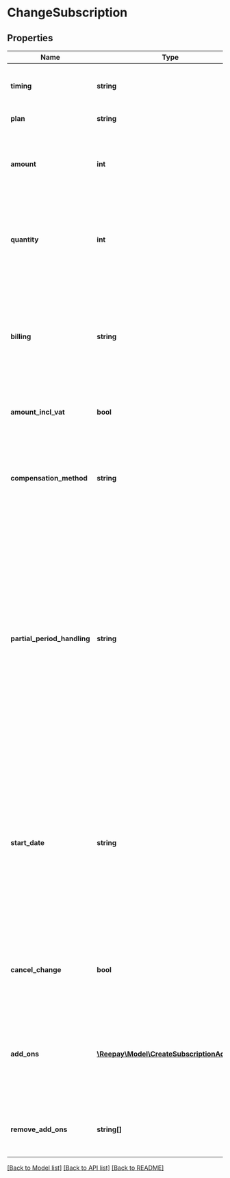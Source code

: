 # ChangeSubscription

## Properties
Name | Type | Description | Notes
------------ | ------------- | ------------- | -------------
**timing** | **string** | When to perform the subscription change. Either `immediate` or `renewal`. |
**plan** | **string** | The handle of the plan to change to | [optional]
**amount** | **int** | Optional custom per quantity plan price. If provided the plan price billed for each billing period will be overridden by this price. | [optional]
**quantity** | **int** | Optional quantity of the plan product for this subscription. If not provided the default is the default plan quantity defined for the plan. | [optional]
**billing** | **string** | In the case of immediate change and change not affecting billing period, how to bill for the remaining partial period. Either `prorated`, `full`, `zero_amount` or `none`. The default is `prorated`. | [optional]
**amount_incl_vat** | **bool** | Whether the optional amount is including VAT. Defaults to true. | [optional]
**compensation_method** | **string** | In the case of immediate change, optional method for compensation of partial period, either `full_refund`, `prorated_refund` or `none`. Default is prorated_refund | [optional]
**partial_period_handling** | **string** | Optional argument to override plan setting on how to handle a potential initial partial billing period for fixed day scheduling. The options are to bill for a full period, bill prorated for the partial period, bill a zero amount, or not to consider the period before first fixed day a billing period. The default is to bill prorated. Options: `bill_full`, `bill_prorated`, `bill_zero_amount`, `no_bill`. | [optional]
**start_date** | **string** | If the subscription change results in a new period due to change to a plan with different scheduling, an optional date and time from which the subscription is eligible to schedule first invoice can be given. See subscription create and subscription reactivate argument `start_date`. | [optional]
**cancel_change** | **bool** | If there are pending changes at renewal for the subscription they can be cancelled using this argument and timing&#x3D;renewal | [optional]
**add_ons** | [**\Reepay\Model\CreateSubscriptionAddOn[]**](CreateSubscriptionAddOn.md) | Add-ons to attach to subscription. The same add-on can only be attached to subscription once unless unique handles are supplied for the subscription add-on. | [optional]
**remove_add_ons** | **string[]** | Subscription add-ons to remove from subscription by subscription add-on handle | [optional]

[[Back to Model list]](../README.md#documentation-for-models) [[Back to API list]](../README.md#documentation-for-api-endpoints) [[Back to README]](../README.md)



